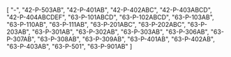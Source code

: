 [
    "-",
    "42-P-503AB",
    "42-P-401AB",
    "42-P-402ABC",
    "42-P-403ABCD",
    "42-P-404ABCDEF",
    "63-P-101ABCD",
    "63-P-102ABCD",
    "63-P-103AB",
    "63-P-110AB",
    "63-P-111AB",
    "63-P-201ABC",
    "63-P-202ABC",
    "63-P-203AB",
    "63-P-301AB",
    "63-P-302AB",
    "63-P-303AB",
    "63-P-306AB",
    "63-P-307AB",
    "63-P-308AB",
    "63-P-309AB",
    "63-P-401AB",
    "63-P-402AB",
    "63-P-403AB",
    "63-P-501",
    "63-P-901AB"
]